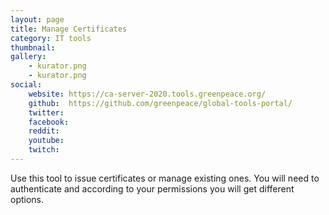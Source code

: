 ```yaml
---
layout: page
title: Manage Certificates
category: IT tools
thumbnail: 
gallery:
    - kurator.png
    - kurator.png
social:
    website: https://ca-server-2020.tools.greenpeace.org/
    github:  https://github.com/greenpeace/global-tools-portal/
    twitter:
    facebook:
    reddit:
    youtube:
    twitch:
---
```

Use this tool to issue certificates or manage existing ones. You will need to authenticate and according to your permissions you will get different options.

